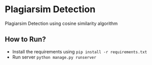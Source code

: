 # Plagiarsim Detection

Plagiarsim Detection using cosine similarity algorithm


## How to Run?

- Install the requirements using `pip install -r requirements.txt`
- Run server `python manage.py runserver`


